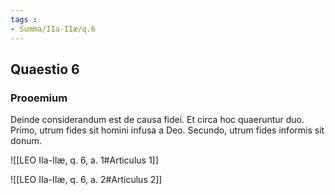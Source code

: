 ```yaml
---
tags : 
- Summa/IIa-IIæ/q.6
---
```


## Quaestio 6

### Prooemium

Deinde considerandum est de causa fidei. Et circa hoc quaeruntur duo. Primo, utrum fides sit homini infusa a Deo. Secundo, utrum fides informis sit donum.

![[LEO IIa-IIæ, q. 6, a. 1#Articulus 1]]

![[LEO IIa-IIæ, q. 6, a. 2#Articulus 2]]

